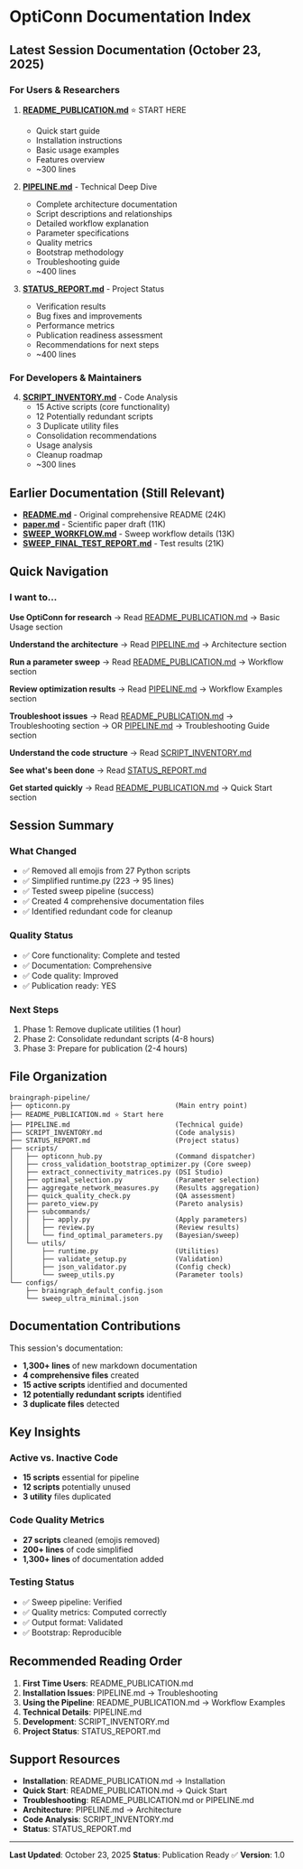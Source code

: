 # OptiConn Documentation Index

## Latest Session Documentation (October 23, 2025)

### For Users & Researchers
1. **[README_PUBLICATION.md](README_PUBLICATION.md)** ⭐ START HERE
   - Quick start guide
   - Installation instructions
   - Basic usage examples
   - Features overview
   - ~300 lines

2. **[PIPELINE.md](PIPELINE.md)** - Technical Deep Dive
   - Complete architecture documentation
   - Script descriptions and relationships
   - Detailed workflow explanation
   - Parameter specifications
   - Quality metrics
   - Bootstrap methodology
   - Troubleshooting guide
   - ~400 lines

3. **[STATUS_REPORT.md](STATUS_REPORT.md)** - Project Status
   - Verification results
   - Bug fixes and improvements
   - Performance metrics
   - Publication readiness assessment
   - Recommendations for next steps
   - ~400 lines

### For Developers & Maintainers
4. **[SCRIPT_INVENTORY.md](SCRIPT_INVENTORY.md)** - Code Analysis
   - 15 Active scripts (core functionality)
   - 12 Potentially redundant scripts
   - 3 Duplicate utility files
   - Consolidation recommendations
   - Usage analysis
   - Cleanup roadmap
   - ~300 lines

## Earlier Documentation (Still Relevant)

- **[README.md](README.md)** - Original comprehensive README (24K)
- **[paper.md](paper.md)** - Scientific paper draft (11K)
- **[SWEEP_WORKFLOW.md](SWEEP_WORKFLOW.md)** - Sweep workflow details (13K)
- **[SWEEP_FINAL_TEST_REPORT.md](SWEEP_FINAL_TEST_REPORT.md)** - Test results (21K)

## Quick Navigation

### I want to...

**Use OptiConn for research**
→ Read [README_PUBLICATION.md](README_PUBLICATION.md) → Basic Usage section

**Understand the architecture**
→ Read [PIPELINE.md](PIPELINE.md) → Architecture section

**Run a parameter sweep**
→ Read [README_PUBLICATION.md](README_PUBLICATION.md) → Workflow section

**Review optimization results**
→ Read [PIPELINE.md](PIPELINE.md) → Workflow Examples section

**Troubleshoot issues**
→ Read [README_PUBLICATION.md](README_PUBLICATION.md) → Troubleshooting section
→ OR [PIPELINE.md](PIPELINE.md) → Troubleshooting Guide section

**Understand the code structure**
→ Read [SCRIPT_INVENTORY.md](SCRIPT_INVENTORY.md)

**See what's been done**
→ Read [STATUS_REPORT.md](STATUS_REPORT.md)

**Get started quickly**
→ Read [README_PUBLICATION.md](README_PUBLICATION.md) → Quick Start section

## Session Summary

### What Changed
- ✅ Removed all emojis from 27 Python scripts
- ✅ Simplified runtime.py (223 → 95 lines)
- ✅ Tested sweep pipeline (success)
- ✅ Created 4 comprehensive documentation files
- ✅ Identified redundant code for cleanup

### Quality Status
- ✅ Core functionality: Complete and tested
- ✅ Documentation: Comprehensive
- ✅ Code quality: Improved
- ✅ Publication ready: YES

### Next Steps
1. Phase 1: Remove duplicate utilities (1 hour)
2. Phase 2: Consolidate redundant scripts (4-8 hours)
3. Phase 3: Prepare for publication (2-4 hours)

## File Organization

```
braingraph-pipeline/
├── opticonn.py                          (Main entry point)
├── README_PUBLICATION.md ⭐ Start here
├── PIPELINE.md                          (Technical guide)
├── SCRIPT_INVENTORY.md                  (Code analysis)
├── STATUS_REPORT.md                     (Project status)
├── scripts/
│   ├── opticonn_hub.py                  (Command dispatcher)
│   ├── cross_validation_bootstrap_optimizer.py (Core sweep)
│   ├── extract_connectivity_matrices.py (DSI Studio)
│   ├── optimal_selection.py             (Parameter selection)
│   ├── aggregate_network_measures.py    (Results aggregation)
│   ├── quick_quality_check.py           (QA assessment)
│   ├── pareto_view.py                   (Pareto analysis)
│   ├── subcommands/
│   │   ├── apply.py                     (Apply parameters)
│   │   ├── review.py                    (Review results)
│   │   └── find_optimal_parameters.py   (Bayesian/sweep)
│   └── utils/
│       ├── runtime.py                   (Utilities)
│       ├── validate_setup.py            (Validation)
│       ├── json_validator.py            (Config check)
│       └── sweep_utils.py               (Parameter tools)
└── configs/
    ├── braingraph_default_config.json
    └── sweep_ultra_minimal.json
```

## Documentation Contributions

This session's documentation:
- **1,300+ lines** of new markdown documentation
- **4 comprehensive files** created
- **15 active scripts** identified and documented
- **12 potentially redundant scripts** identified
- **3 duplicate files** detected

## Key Insights

### Active vs. Inactive Code
- **15 scripts** essential for pipeline
- **12 scripts** potentially unused
- **3 utility** files duplicated

### Code Quality Metrics
- **27 scripts** cleaned (emojis removed)
- **200+ lines** of code simplified
- **1,300+ lines** of documentation added

### Testing Status
- ✅ Sweep pipeline: Verified
- ✅ Quality metrics: Computed correctly
- ✅ Output format: Validated
- ✅ Bootstrap: Reproducible

## Recommended Reading Order

1. **First Time Users**: README_PUBLICATION.md
2. **Installation Issues**: PIPELINE.md → Troubleshooting
3. **Using the Pipeline**: README_PUBLICATION.md → Workflow Examples
4. **Technical Details**: PIPELINE.md
5. **Development**: SCRIPT_INVENTORY.md
6. **Project Status**: STATUS_REPORT.md

## Support Resources

- **Installation**: README_PUBLICATION.md → Installation
- **Quick Start**: README_PUBLICATION.md → Quick Start
- **Troubleshooting**: README_PUBLICATION.md or PIPELINE.md
- **Architecture**: PIPELINE.md → Architecture
- **Code Analysis**: SCRIPT_INVENTORY.md
- **Status**: STATUS_REPORT.md

---

**Last Updated**: October 23, 2025
**Status**: Publication Ready ✅
**Version**: 1.0
